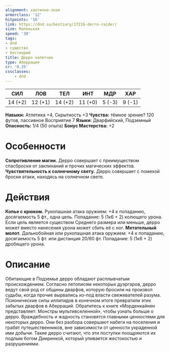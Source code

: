 ```yaml
---
alignment: хаотично-злая
armorclass: '12'
hitpoints: '16'
link: https://dnd.su/bestiary/17216-derro-raider/
size: Маленькая
speed: '30'
tags:
- dnd
- существо
- бестиарий
title: Дерро налетчик
type: Аберрация
cr: '0.25'
cssclasses:
    - dnd
---
```



| СИЛ | ЛОВ | ТЕЛ | ИНТ | МДР | ХАР |
|---|---|---|---|---|---|
| 14 (+2) | 12 (+1) | 14 (+2) | 11 (+0) | 5 (-3) | 9 (-1) |
**Навыки:** Атлетика +4, Скрытность +3
**Чувства:** тёмное зрение? 120 футов, пассивное Восприятие 7
**Языки:** Дварфийский, Подземный
**Опасность:** 1/4 (50 опыта)
**Бонус Мастерства:** +2


# Особенности
**Сопротивление магии.** Дерро совершает с преимуществом спасброски от заклинаний и прочих магических эффектов.
**Чувствительность к солнечному свету.** Дерро совершает с помехой броски атаки, находясь на солнечном свете.


# Действия
**Копье с крюком.** Рукопашная атака оружием: +4 к попаданию, досягаемость 5 фт., одна цель. Попадание: 5 (1к6 + 2) колющего урона. Если цель является существом Среднего размера или меньше, дерро может вместо нанесения урона может сбить её с ног.
**Метательный молот.** Дальнобойная или рукопашная атака оружием: +4 к попаданию, досягаемость 5 фт. или дистанция 20/60 фт. Попадание: 5 (1к6 + 2) дробящего урона.


# Описание
Обитающие в Подземье дерро обладают расплывчатым происхождением. Согласно летописям некоторых дуэргаров, дерро ведут свой род от общины дварфов, которую бросили на произвол судьбы, когда прочие вырвались из-под власти свежевателей разума. Псионические силы иллитидов в конечном итоге превратили этих забытых дварфов в Аберраций. Обратитесь к книге «Морденкайнен представляет: Монстры мультивселенной», чтобы узнать больше о дерро.  Враждебность и жадность становятся главными ценностями для некоторых дерро. Они без разбора совершают набеги на поселения и грабят путешественников, вне зависимости от ценности украденной ими добычи. Такие дерро считают, что эти поступки поощряются их подлым богом Дииринкой, который упивается жестокостью и разрушениями.